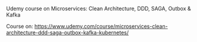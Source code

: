 Udemy course on Microservices: Clean Architecture, DDD, SAGA, Outbox & Kafka

Course on: https://www.udemy.com/course/microservices-clean-architecture-ddd-saga-outbox-kafka-kubernetes/
